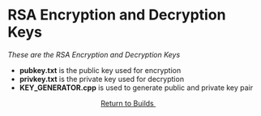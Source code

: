 # RSA Encryption and Decryption Keys
*These are the RSA Encryption and Decryption Keys*

+ **pubkey.txt** is the public key used for encryption
+ **privkey.txt** is the private key used for decryption
+ **KEY_GENERATOR.cpp** is used to generate public and private key pair

<p align="center">
    <a href="https://github.com/ReinhartC/Parallel-RSA-on-Raspberry-Pi/tree/master/Builds">
        Return to Builds
    </a>  
</p>
